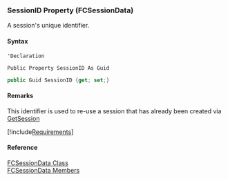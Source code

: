 ﻿### SessionID Property (FCSessionData)

A session's unique identifier.

#### Syntax

```vbnet
'Declaration

Public Property SessionID As Guid
```

```csharp
public Guid SessionID {get; set;}
```

#### Remarks

This identifier is used to re-use a session that has already been created via [GetSession](fcSDK~FChoice.Foundation.Clarify.ClarifyApplication~GetSession.md)

[!include[Requirements](../partials/requirements.md)]

#### Reference

[FCSessionData Class](fcSDK~FChoice.Foundation.FCSessionData.md)  
[FCSessionData Members](fcSDK~FChoice.Foundation.FCSessionData_members.md)